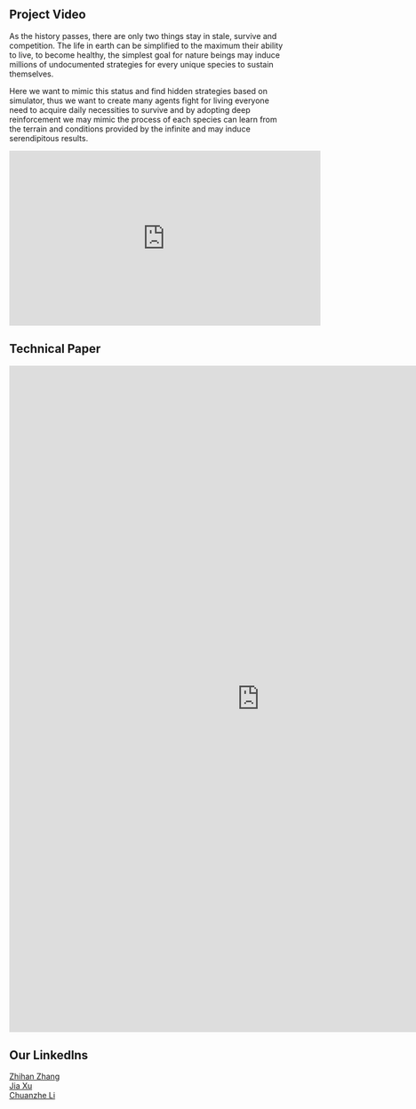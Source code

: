 ## Project Video

As the history passes, there are only two things stay in stale, survive and competition. The life in earth can be simplified to the maximum their ability to live, to become healthy, the simplest goal for nature beings may induce millions of undocumented strategies for every unique species to sustain themselves. 

Here we want to mimic this status and find hidden strategies based on simulator, thus we want to create many agents fight for living everyone need to acquire daily necessities to survive and by adopting deep reinforcement we may mimic the process of each species can learn from the terrain and conditions provided by the infinite and may induce serendipitous results.

<iframe src="https://www.youtube.com/embed/5qFh01Kd6vg"
   width="560" height="315" frameborder="0" allowfullscreen></iframe>

## Technical Paper

<embed src="https://zlxteam2020.github.io/Life-Simulator/EDD-Life%20Simulator.pdf" width = "900" height = "1200"/>

## Our LinkedIns

<a href="https://www.linkedin.com/in/zhihan-zhang-840176169/">Zhihan Zhang</a><br>
<a href="https://www.linkedin.com/in/jia-xu0602/">Jia Xu</a><br>
<a href="https://www.linkedin.com/in/chuanzhe-ashley-li-249a1416a/">Chuanzhe Li</a><br>

